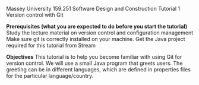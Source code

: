 Massey University
159.251 Software Design and Construction
Tutorial 1
Version control with Git

**Prerequisites (what you are expected to do before you start  the tutorial)**
Study the lecture material on version control and configuration management
Make sure git is correctly installed on your machine.
Get the Java project required for this tutorial from Stream  

**Objectives**
This tutorial is to help you become familiar with using Git for version control. 
We will use a small Java program that greets users. The greeting can be in different languages, which are defined in properties files for the particular language/country.

